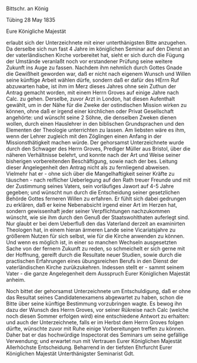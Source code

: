 Bittschr. an König

 Tübing 28 May 1835

Eure Königliche Majestät

erlaubt sich der Unterzeichnete mit einer unterthänigsten Bitte anzugehen. Da derselbe sich nun fast 4 Jahre im königlichen Seminar auf den Dienst an der vaterländischen Kirche vorbereitet hat, sieht er sich durch die Fügung der Umstände veranlaßt noch vor erstandener Prüfung seine weitere Zukunft ins Auge zu fassen. Nachdem ihm nehmlich durch Gottes Gnade die Gewißheit geworden war, daß er nicht nach eigenem Wunsch und Willen seine künftige Arbeit wählen dürfe, sondern daß er dafür des HErrn Ruf abzuwarten habe, ist ihm im Merz dieses Jahres ohne sein Zuthun der Antrag gemacht worden, mit einem Herrn Groves auf einige Jahre nach Calc. zu gehen. Derselbe, zuvor Arzt in London, hat diesen Aufenthalt gewählt, um in der Nähe für die Zweke der ostindischen Mission wirken zu können, ohne daß er irgend einer kirchlichen oder Privat Gesellschaft angehörte: und wünscht seine 2 Söhne, die denselben Zweken dienen wollen, durch einen Hauslehrer in den biblischen Grundsprachen und den Elementen der Theologie unterrichten zu lassen. Am liebsten wäre es ihm, wenn der Lehrer zugleich mit den Zöglingen einen Anfang in der Missionsthätigkeit machen würde. Der gehorsamst Unterzeichnete wurde durch den Schwager des Herrn Groves, Prediger Müller aus Bristol, über die näheren Verhältnisse belehrt, und konnte nach der Art und Weise seiner bisherigen vorbereitenden Beschäftigung, sowie nach der bes. Leitung dieser Angelegenheit den Antrag nicht als zu fernliegend abweisen. Vielmehr hat er - ohne sich über die Mangelhaftigkeit seiner Kräfte zu täuschen - nach reiflicher Ueberlegung auf den Rath treuer Freunde und mit der Zustimmung seines Vaters, sein vorläufiges Jawort auf 4-5 Jahre gegeben; und wünscht nun durch die Entscheidung seiner gesetzlichen Behörde Gottes ferneren Willen zu erfahren. Er fühlt sich dabei gedrungen zu erklären, daß er keine Nebenabsicht irgend einer Art im Herzen hat, sondern gewissenhaft jeder seiner Verpflichtungen nachzukommen wünscht, wie sie ihm durch den Genuß der Staatswohlthaten auferlegt sind. Nur glaubt er bei dem Ueberfluß den das Vaterland derzeit an examinirten Theologen hat, in einem hieran ärmeren Lande seine Vicariatsjahre zu größerem Nutzen für sich selbst, wie für die Kirche anwenden zu können. Und wenn es möglich ist, in einer so manchen Wechseln ausgesetzten Sache von der fernern Zukunft zu reden, so schmeichelt er sich gerne mit der Hoffnung, gereift durch die Resultate neuer Studien, sowie durch die practischen Erfahrungen eines übungsreichen Berufs in den Dienst der vaterländischen Kirche zurükzukehren. Indessen stellt er - sammt seinem Vater - die ganze Angelegenheit dem Ausspruch Eurer Königlichen Majestät anheim.

Noch bittet der gehorsamst Unterzeichnete um Entschuldigung, daß er ohne das Resultat seines Candidatenexamens abgewartet zu haben, schon die Bitte über seine künftige Bestimmung vorzubringen wagte. Es bewog ihn dazu der Wunsch des Herrn Groves, vor seiner Rükreise nach Calc (welche noch diesen Sommer erfolgen wird) eine entschiedene Antwort zu erhalten: und auch der Unterzeichnete, falls er im Herbst dem Herrn Groves folgen dürfte, wünschte zuvor mit Ruhe einige Vorbereitungen treffen zu können. Daher bat er das hochwürdige Inspectorat des Seminars um seine gefällige Verwendung; und erwartet nun mit Vertrauen Eurer Königlichen Majestät Allerhöchste Entscheidung.
 Beharrend in der tiefsten Ehrfurcht
 Eurer Königlichen Majestät
 Unterthänigster
 Seminarist Gdt.
